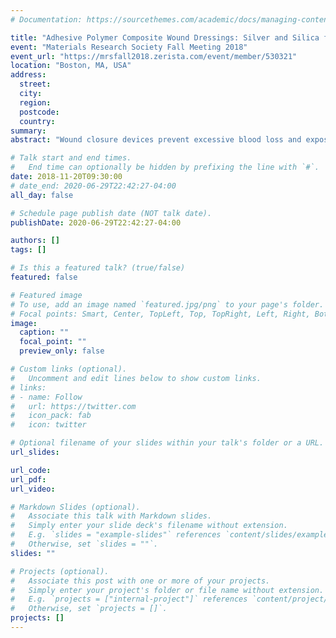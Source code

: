 ```yaml
---
# Documentation: https://sourcethemes.com/academic/docs/managing-content/

title: "Adhesive Polymer Composite Wound Dressings: Silver and Silica for Antimicrobial and Hemostatic Applications"
event: "Materials Research Society Fall Meeting 2018"
event_url: "https://mrsfall2018.zerista.com/event/member/530321"
location: "Boston, MA, USA"
address:
  street:
  city:
  region:
  postcode:
  country:
summary:
abstract: "Wound closure devices prevent excessive blood loss and exposure to pathogens, whether for internal or external use. Conformal, adhesive dressings improve upon conventional wound closure devices such as sutures by minimizing collateral damage to tissue and providing a leak-proof seal. In this work, we demonstrate how solution blow spinning (SBS) can be used to spray-deliver polymer composite dressings in situ--and how the composite element delivers advanced functionality, either by (1) releasing silver ions to prevent infection or (2) by incorporating silica particles to reduce coagulation time. Both approaches utilize a body temperature-responsive biodegradable polymer blend of poly(lactic-co-glycolic acid) and poly(ethylene glycol) (PLGA/PEG) with minimal cytotoxicity."

# Talk start and end times.
#   End time can optionally be hidden by prefixing the line with `#`.
date: 2018-11-20T09:30:00
# date_end: 2020-06-29T22:42:27-04:00
all_day: false

# Schedule page publish date (NOT talk date).
publishDate: 2020-06-29T22:42:27-04:00

authors: []
tags: []

# Is this a featured talk? (true/false)
featured: false

# Featured image
# To use, add an image named `featured.jpg/png` to your page's folder. 
# Focal points: Smart, Center, TopLeft, Top, TopRight, Left, Right, BottomLeft, Bottom, BottomRight.
image:
  caption: ""
  focal_point: ""
  preview_only: false

# Custom links (optional).
#   Uncomment and edit lines below to show custom links.
# links:
# - name: Follow
#   url: https://twitter.com
#   icon_pack: fab
#   icon: twitter

# Optional filename of your slides within your talk's folder or a URL.
url_slides:

url_code:
url_pdf:
url_video:

# Markdown Slides (optional).
#   Associate this talk with Markdown slides.
#   Simply enter your slide deck's filename without extension.
#   E.g. `slides = "example-slides"` references `content/slides/example-slides.md`.
#   Otherwise, set `slides = ""`.
slides: ""

# Projects (optional).
#   Associate this post with one or more of your projects.
#   Simply enter your project's folder or file name without extension.
#   E.g. `projects = ["internal-project"]` references `content/project/deep-learning/index.md`.
#   Otherwise, set `projects = []`.
projects: []
---
```

